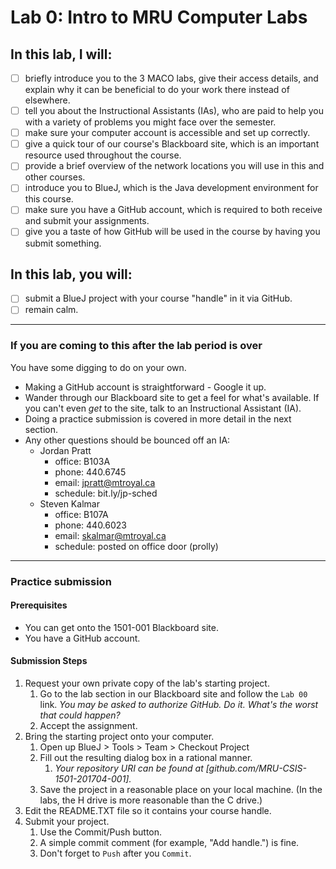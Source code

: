 # Lab 0: Intro to MRU Computer Labs

## In this lab, **I** will:

* [ ] briefly introduce you to the 3 MACO labs, give their access details, and explain why it can be beneficial to do your work there instead of elsewhere.
* [ ] tell you about the Instructional Assistants (IAs), who are paid to help you with a variety of problems you might face over the semester.
* [ ] make sure your computer account is accessible and set up correctly.
* [ ] give a quick tour of our course's Blackboard site, which is an important resource used throughout the course.
* [ ] provide a brief overview of the network locations you will use in this and other courses.
* [ ] introduce you to BlueJ, which is the Java development environment for this course.
* [ ] make sure you have a GitHub account, which is required to both receive and submit your assignments.
* [ ] give you a taste of how GitHub will be used in the course by having you submit something.

## In this lab, **you** will:

* [ ] submit a BlueJ project with your course "handle" in it via GitHub.
* [ ] remain calm.

---

### If you are coming to this **after** the lab period is over

You have some digging to do on your own.

* Making a GitHub account is straightforward - Google it up.
* Wander through our Blackboard site to get a feel for what's available. If you can't even *get* to the site, talk to an Instructional Assistant (IA).
* Doing a practice submission is covered in more detail in the next section.
* Any other questions should be bounced off an IA:
    * Jordan Pratt
        * office: B103A
        * phone: 440.6745
        * email: jpratt@mtroyal.ca
        * schedule: bit.ly/jp-sched
    * Steven Kalmar
        * office: B107A
        * phone: 440.6023
        * email: skalmar@mtroyal.ca
        * schedule: posted on office door (prolly)

---

### Practice submission

#### Prerequisites

* You can get onto the 1501-001 Blackboard site.
* You have a GitHub account.

#### Submission Steps

1. Request your own private copy of the lab's starting project.
    1. Go to the lab section in our Blackboard site and follow the `Lab 00` link. _You may be asked to authorize GitHub. Do it. What's the worst that could happen?_
    1. Accept the assignment.
1. Bring the starting project onto your computer.
    1. Open up BlueJ > Tools > Team > Checkout Project
    1. Fill out the resulting dialog box in a rational manner.
        1. _Your repository URI can be found at [github.com/MRU-CSIS-1501-201704-001]._
    1. Save the project in a reasonable place on your local machine. (In the labs, the H drive is more reasonable than the C drive.)
1. Edit the README.TXT file so it contains your course handle.
1. Submit your project.
    1. Use the Commit/Push button.
    1. A simple commit comment (for example, "Add handle.") is fine.
    1. Don't forget to `Push` after you `Commit`.
